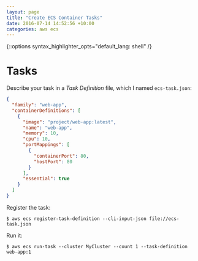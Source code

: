 ```yaml
---
layout: page
title: "Create ECS Container Tasks"
date: 2016-07-14 14:52:56 +10:00
categories: aws ecs
---
```

{::options syntax_highlighter_opts="default_lang: shell" /}

Tasks
=====

Describe your task in a *Task Definition* file, which I named `ecs-task.json`:

```json
{
  "family": "web-app",
  "containerDefinitions": [
    {
      "image": "project/web-app:latest",
      "name": "web-app",
      "memory": 10,
      "cpu": 10,
      "portMappings": [
        {
          "containerPort": 80,
          "hostPort": 80
        }
      ],
      "essential": true
    }
  ]
}
```

Register the task:

    $ aws ecs register-task-definition --cli-input-json file://ecs-task.json

Run it:

    $ aws ecs run-task --cluster MyCluster --count 1 --task-definition web-app:1
